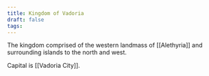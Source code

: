 ```yaml
---
title: Kingdom of Vadoria
draft: false
tags:
---
```

The kingdom comprised of the western landmass of [[Alethyria]] and surrounding islands to the north and west.

Capital is [[Vadoria City]].
